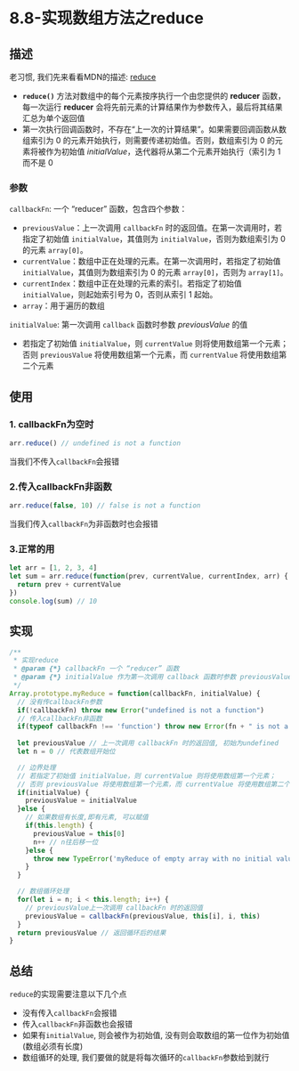 # 8.8-实现数组方法之reduce

## 描述

老习惯, 我们先来看看MDN的描述: [reduce](https://developer.mozilla.org/zh-CN/docs/Web/JavaScript/Reference/Global_Objects/Array/Reduce)

- **`reduce()`** 方法对数组中的每个元素按序执行一个由您提供的 **reducer** 函数，每一次运行 **reducer** 会将先前元素的计算结果作为参数传入，最后将其结果汇总为单个返回值
- 第一次执行回调函数时，不存在“上一次的计算结果”。如果需要回调函数从数组索引为 0 的元素开始执行，则需要传递初始值。否则，数组索引为 0 的元素将被作为初始值 *initialValue*，迭代器将从第二个元素开始执行（索引为 1 而不是 0

### 参数

`callbackFn`: 一个 “reducer” 函数，包含四个参数：

- `previousValue`：上一次调用 `callbackFn` 时的返回值。在第一次调用时，若指定了初始值 `initialValue`，其值则为 `initialValue`，否则为数组索引为 0 的元素 `array[0]`。
- `currentValue`：数组中正在处理的元素。在第一次调用时，若指定了初始值 `initialValue`，其值则为数组索引为 0 的元素 `array[0]`，否则为 `array[1]`。
- `currentIndex`：数组中正在处理的元素的索引。若指定了初始值 `initialValue`，则起始索引号为 0，否则从索引 1 起始。
- `array`：用于遍历的数组



`initialValue`: 第一次调用 `callback` 函数时参数 *previousValue* 的值

- 若指定了初始值 `initialValue`，则 `currentValue` 则将使用数组第一个元素；否则 `previousValue` 将使用数组第一个元素，而 `currentValue` 将使用数组第二个元素

## 使用

### 1. callbackFn为空时

```js
arr.reduce() // undefined is not a function
```

当我们不传入`callbackFn`会报错

### 2.传入callbackFn非函数

```js
arr.reduce(false, 10) // false is not a function
```

当我们传入`callbackFn`为非函数时也会报错

### 3.正常的用

```js
let arr = [1, 2, 3, 4]
let sum = arr.reduce(function(prev, currentValue, currentIndex, arr) {
  return prev + currentValue
})
console.log(sum) // 10
```



## 实现

```js
/**
 * 实现reduce
 * @param {*} callbackFn 一个 “reducer” 函数
 * @param {*} initialValue 作为第一次调用 callback 函数时参数 previousValue 的值
 */
Array.prototype.myReduce = function(callbackFn, initialValue) {
  // 没有传callbackFn参数
  if(!callbackFn) throw new Error("undefined is not a function")
  // 传入callbackFn非函数
  if(typeof callbackFn !== 'function') throw new Error(fn + " is not a function")
  
  let previousValue // 上一次调用 callbackFn 时的返回值, 初始为undefined
  let n = 0 // 代表数组开始位

  // 边界处理
  // 若指定了初始值 initialValue，则 currentValue 则将使用数组第一个元素；
  // 否则 previousValue 将使用数组第一个元素，而 currentValue 将使用数组第二个元素
  if(initialValue) {
    previousValue = initialValue
  }else {
    // 如果数组有长度,即有元素, 可以赋值
    if(this.length) {
      previousValue = this[0]
      n++ // n往后移一位
    }else {
      throw new TypeError('myReduce of empty array with no initial value')
    }
  }

  // 数组循环处理
  for(let i = n; i < this.length; i++) {
    // previousValue上一次调用 callbackFn 时的返回值
    previousValue = callbackFn(previousValue, this[i], i, this)
  }
  return previousValue // 返回循环后的结果
}
```



## 总结

`reduce`的实现需要注意以下几个点

- 没有传入`callbackFn`会报错
- 传入`callbackFn`非函数也会报错
- 如果有`initialValue`, 则会被作为初始值, 没有则会取数组的第一位作为初始值(数组必须有长度)
- 数组循环的处理, 我们要做的就是将每次循环的`callbackFn`参数给到就行